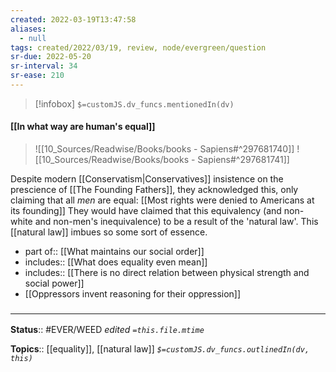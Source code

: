 ```yaml
---
created: 2022-03-19T13:47:58 
aliases:
  - null
tags: created/2022/03/19, review, node/evergreen/question
sr-due: 2022-05-20
sr-interval: 34
sr-ease: 210
---
```

> [!infobox]
`$=customJS.dv_funcs.mentionedIn(dv)`

#### [[In what way are human's equal]] 

> ![[10_Sources/Readwise/Books/books - Sapiens#^297681740]]
> ![[10_Sources/Readwise/Books/books - Sapiens#^297681741]]

Despite modern [[Conservatism|Conservatives]] insistence on the prescience of 
[[The Founding Fathers]], they acknowledged this, only claiming that all *men* are equal:
[[Most rights were denied to Americans at its founding]]
They would have claimed that this equivalency (and non-white and non-men's inequivalence) to be a result of the 'natural law'.
This [[natural law]] imbues so some sort of essence.

- part of:: [[What maintains our social order]]
- includes:: [[What does equality even mean]]
- includes:: [[There is no direct relation between physical strength and social power]]
- [[Oppressors invent reasoning for their oppression]]
### <hr class="footnote"/>

**Status**:: #EVER/WEED 
*edited `=this.file.mtime`*

**Topics**:: [[equality]], [[natural law]]
*`$=customJS.dv_funcs.outlinedIn(dv, this)`*
